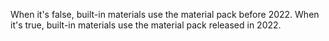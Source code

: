 When it's false, built-in materials use the material pack before 2022.
When it's true, built-in materials use the material pack released in 2022.